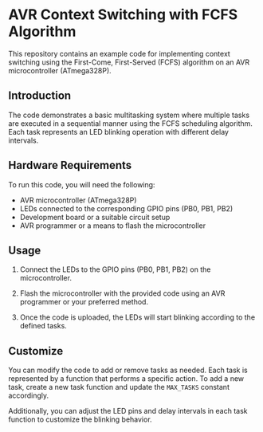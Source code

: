 # AVR Context Switching with FCFS Algorithm

This repository contains an example code for implementing context switching using the First-Come, First-Served (FCFS) algorithm on an AVR microcontroller (ATmega328P).

## Introduction

The code demonstrates a basic multitasking system where multiple tasks are executed in a sequential manner using the FCFS scheduling algorithm. Each task represents an LED blinking operation with different delay intervals.

## Hardware Requirements

To run this code, you will need the following:

- AVR microcontroller (ATmega328P)
- LEDs connected to the corresponding GPIO pins (PB0, PB1, PB2)
- Development board or a suitable circuit setup
- AVR programmer or a means to flash the microcontroller

## Usage

1. Connect the LEDs to the GPIO pins (PB0, PB1, PB2) on the microcontroller.

2. Flash the microcontroller with the provided code using an AVR programmer or your preferred method.

3. Once the code is uploaded, the LEDs will start blinking according to the defined tasks.

## Customize

You can modify the code to add or remove tasks as needed. Each task is represented by a function that performs a specific action. To add a new task, create a new task function and update the `MAX_TASKS` constant accordingly.

Additionally, you can adjust the LED pins and delay intervals in each task function to customize the blinking behavior.

